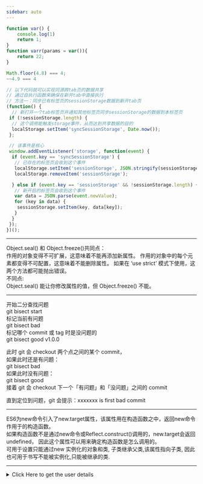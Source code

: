 ```yaml
---
sidebar: auto
---
```

``` javascript
function var() {
    console.log(1)
    return 1;
}
function varr(params = var()){
    return 22;
}
```

``` javascript
Math.floor(4.8) === 4;
~~4.9 === 4
```

``` javascript
// 以下代码就可以实现同源跨tab页的数据共享
// 通过自执行函数来确保在新开tab中直接执行
// 方法一：同步已有标签页的sessionStorage数据到新开tab页
(function() {
  // 新打开一个tab标签页并通知其他标签页同步sessionStorage的数据到本标签页
 if (!sessionStorage.length) {
  // 这个调用能触发storage事件，从而达到共享数据的目的
  localStorage.setItem('syncSessionStorage', Date.now());
 };

 // 该事件是核心
 window.addEventListener('storage', function(event) {
  if (event.key == 'syncSessionStorage') {
   // 已存在的标签页会收到这个事件
   localStorage.setItem('sessionStorage', JSON.stringify(sessionStorage));
   localStorage.removeItem('sessionStorage');

  } else if (event.key == 'sessionStorage' && !sessionStorage.length) {
   // 新开启的标签页会收到这个事件
   var data = JSON.parse(event.newValue);
   for (key in data) {
    sessionStorage.setItem(key, data[key]);
   }
  }
 });
})();
```
----------------------------------------------------------------
Object.seal() 和 Object.freeze()共同点：  
作用的对象变得不可扩展，这意味着不能再添加新属性。
作用的对象中的每个元素都变得不可配置，这意味着不能删除属性。
如果在 ‘use strict’ 模式下使用，这两个方法都可能抛出错误。  
不同点:  
Object.seal() 能让你修改属性的值，但 Object.freeze() 不能。

--------------------------------
开始二分查找问题  
git bisect start  
标记当前有问题  
git bisect bad  
标记哪个 commit 或 tag 时是没问题的  
git bisect good v1.0.0  

此时 git 会 checkout 两个点之间的某个 commit，  
如果此时还是有问题：  
git bisect bad  
如果此时没有问题：  
git bisect good  
接着 git 会 checkout 下一个「有问题」和「没问题」之间的 commit  

直到定位到问题，git 会提示：xxxxxxx is first bad commit

----------  
ES6为new命令引入了new.target属性，该属性用在构造函数之中，返回new命令作用于的构造函数。  
如果构造函数不是通过new命令或Reflect.construct()调用的，new.target会返回undefined，
因此这个属性可以用来确定构造函数是怎么调用的。  
可用于设置只能通过new 实例化的对象和类, 子类继承父类,该属性指向子类,
因此也可用于书写不能被实例化,只能被继承的类.

---------- 
<details>
    <summary>Click Here to get the user details</summary>
    <table>
        <tr>
            <th>#</th>
            <th>Name</th>
            <th>Location</th>
            <th>Job</th>
        </tr>
        <tr>
            <td>1</td>
            <td>Adam</td>
            <td>Huston</td>
            <td>UI/UX</td>
        </tr>
    </table>
</details>
